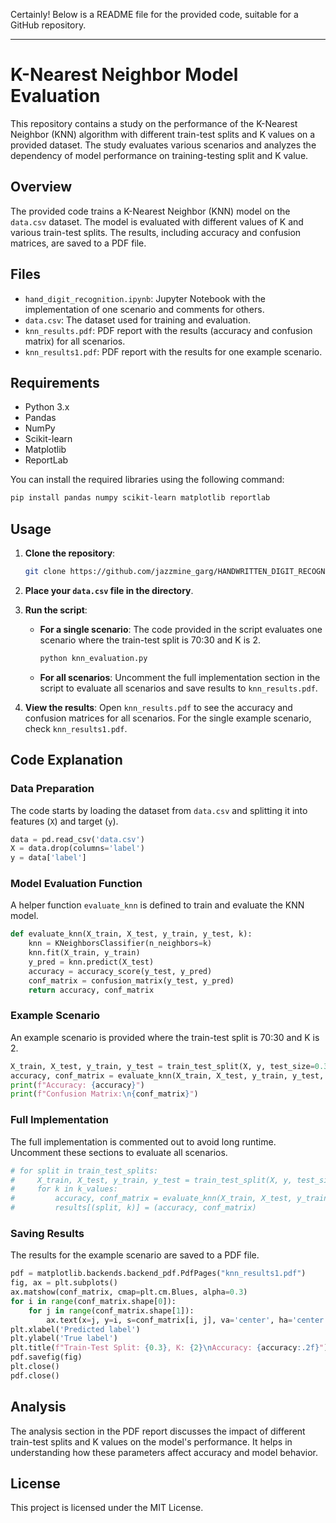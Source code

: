 Certainly! Below is a README file for the provided code, suitable for a GitHub repository.

---

# K-Nearest Neighbor Model Evaluation

This repository contains a study on the performance of the K-Nearest Neighbor (KNN) algorithm with different train-test splits and K values on a provided dataset. The study evaluates various scenarios and analyzes the dependency of model performance on training-testing split and K value.

## Overview

The provided code trains a K-Nearest Neighbor (KNN) model on the `data.csv` dataset. The model is evaluated with different values of K and various train-test splits. The results, including accuracy and confusion matrices, are saved to a PDF file.

## Files

- `hand_digit_recognition.ipynb`: Jupyter Notebook with the implementation of one scenario and comments for others.
- `data.csv`: The dataset used for training and evaluation.
- `knn_results.pdf`: PDF report with the results (accuracy and confusion matrix) for all scenarios.
- `knn_results1.pdf`: PDF report with the results for one example scenario.

## Requirements

- Python 3.x
- Pandas
- NumPy
- Scikit-learn
- Matplotlib
- ReportLab

You can install the required libraries using the following command:

```bash
pip install pandas numpy scikit-learn matplotlib reportlab
```

## Usage

1. **Clone the repository**:
   ```bash
   git clone https://github.com/jazzmine_garg/HANDWRITTEN_DIGIT_RECOGNITION_USING_KNN.git
   ```
3. **Place your `data.csv` file in the directory**.

4. **Run the script**:

   - **For a single scenario**:
     The code provided in the script evaluates one scenario where the train-test split is 70:30 and K is 2.
     ```python
     python knn_evaluation.py
     ```
   - **For all scenarios**:
     Uncomment the full implementation section in the script to evaluate all scenarios and save results to `knn_results.pdf`.

5. **View the results**:
   Open `knn_results.pdf` to see the accuracy and confusion matrices for all scenarios. For the single example scenario, check `knn_results1.pdf`.

## Code Explanation

### Data Preparation

The code starts by loading the dataset from `data.csv` and splitting it into features (`X`) and target (`y`).

```python
data = pd.read_csv('data.csv')
X = data.drop(columns='label')
y = data['label']
```

### Model Evaluation Function

A helper function `evaluate_knn` is defined to train and evaluate the KNN model.

```python
def evaluate_knn(X_train, X_test, y_train, y_test, k):
    knn = KNeighborsClassifier(n_neighbors=k)
    knn.fit(X_train, y_train)
    y_pred = knn.predict(X_test)
    accuracy = accuracy_score(y_test, y_pred)
    conf_matrix = confusion_matrix(y_test, y_pred)
    return accuracy, conf_matrix
```

### Example Scenario

An example scenario is provided where the train-test split is 70:30 and K is 2.

```python
X_train, X_test, y_train, y_test = train_test_split(X, y, test_size=0.30, random_state=42)
accuracy, conf_matrix = evaluate_knn(X_train, X_test, y_train, y_test, 2)
print(f"Accuracy: {accuracy}")
print(f"Confusion Matrix:\n{conf_matrix}")
```

### Full Implementation

The full implementation is commented out to avoid long runtime. Uncomment these sections to evaluate all scenarios.

```python
# for split in train_test_splits:
#     X_train, X_test, y_train, y_test = train_test_split(X, y, test_size=1-split, random_state=42)
#     for k in k_values:
#         accuracy, conf_matrix = evaluate_knn(X_train, X_test, y_train, y_test, k)
#         results[(split, k)] = (accuracy, conf_matrix)
```

### Saving Results

The results for the example scenario are saved to a PDF file.

```python
pdf = matplotlib.backends.backend_pdf.PdfPages("knn_results1.pdf")
fig, ax = plt.subplots()
ax.matshow(conf_matrix, cmap=plt.cm.Blues, alpha=0.3)
for i in range(conf_matrix.shape[0]):
    for j in range(conf_matrix.shape[1]):
        ax.text(x=j, y=i, s=conf_matrix[i, j], va='center', ha='center')
plt.xlabel('Predicted label')
plt.ylabel('True label')
plt.title(f"Train-Test Split: {0.3}, K: {2}\nAccuracy: {accuracy:.2f}")
pdf.savefig(fig)
plt.close()
pdf.close()
```

## Analysis

The analysis section in the PDF report discusses the impact of different train-test splits and K values on the model's performance. It helps in understanding how these parameters affect accuracy and model behavior.

## License

This project is licensed under the MIT License.

